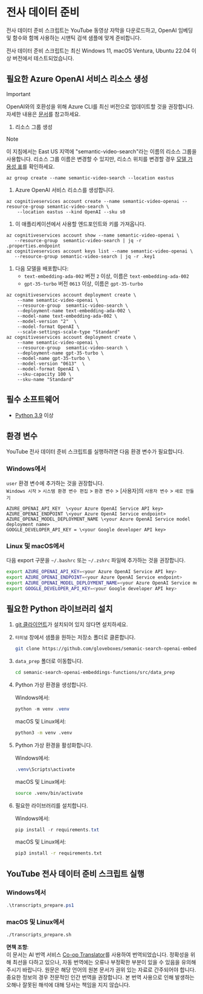 <!--
CO_OP_TRANSLATOR_METADATA:
{
  "original_hash": "0d69f2d5814a698d3de5d0235940b5ae",
  "translation_date": "2025-07-09T13:08:12+00:00",
  "source_file": "08-building-search-applications/scripts/README.md",
  "language_code": "ko"
}
-->
# 전사 데이터 준비

전사 데이터 준비 스크립트는 YouTube 동영상 자막을 다운로드하고, OpenAI 임베딩 및 함수와 함께 사용하는 시맨틱 검색 샘플에 맞게 준비합니다.

전사 데이터 준비 스크립트는 최신 Windows 11, macOS Ventura, Ubuntu 22.04 이상 버전에서 테스트되었습니다.

## 필요한 Azure OpenAI 서비스 리소스 생성

> [!IMPORTANT]
> OpenAI와의 호환성을 위해 Azure CLI를 최신 버전으로 업데이트할 것을 권장합니다.
> 자세한 내용은 [문서](https://learn.microsoft.com/cli/azure/update-azure-cli?WT.mc_id=academic-105485-koreyst)를 참고하세요.

1. 리소스 그룹 생성

> [!NOTE]
> 이 지침에서는 East US 지역에 "semantic-video-search"라는 이름의 리소스 그룹을 사용합니다.
> 리소스 그룹 이름은 변경할 수 있지만, 리소스 위치를 변경할 경우 [모델 가용성 표](https://aka.ms/oai/models?WT.mc_id=academic-105485-koreyst)를 확인하세요.

```console
az group create --name semantic-video-search --location eastus
```

1. Azure OpenAI 서비스 리소스를 생성합니다.

```console
az cognitiveservices account create --name semantic-video-openai --resource-group semantic-video-search \
    --location eastus --kind OpenAI --sku s0
```

1. 이 애플리케이션에서 사용할 엔드포인트와 키를 가져옵니다.

```console
az cognitiveservices account show --name semantic-video-openai \
   --resource-group  semantic-video-search | jq -r .properties.endpoint
az cognitiveservices account keys list --name semantic-video-openai \
   --resource-group semantic-video-search | jq -r .key1
```

1. 다음 모델을 배포합니다:
   - `text-embedding-ada-002` 버전 `2` 이상, 이름은 `text-embedding-ada-002`
   - `gpt-35-turbo` 버전 `0613` 이상, 이름은 `gpt-35-turbo`

```console
az cognitiveservices account deployment create \
    --name semantic-video-openai \
    --resource-group  semantic-video-search \
    --deployment-name text-embedding-ada-002 \
    --model-name text-embedding-ada-002 \
    --model-version "2"  \
    --model-format OpenAI \
    --scale-settings-scale-type "Standard"
az cognitiveservices account deployment create \
    --name semantic-video-openai \
    --resource-group  semantic-video-search \
    --deployment-name gpt-35-turbo \
    --model-name gpt-35-turbo \
    --model-version "0613"  \
    --model-format OpenAI \
    --sku-capacity 100 \
    --sku-name "Standard"
```

## 필수 소프트웨어

- [Python 3.9](https://www.python.org/downloads/?WT.mc_id=academic-105485-koreyst) 이상

## 환경 변수

YouTube 전사 데이터 준비 스크립트를 실행하려면 다음 환경 변수가 필요합니다.

### Windows에서

`user` 환경 변수에 추가하는 것을 권장합니다.  
`Windows 시작` > `시스템 환경 변수 편집` > `환경 변수` > [사용자]의 `사용자 변수` > `새로 만들기`

```text
AZURE_OPENAI_API_KEY  \<your Azure OpenAI Service API key>
AZURE_OPENAI_ENDPOINT \<your Azure OpenAI Service endpoint>
AZURE_OPENAI_MODEL_DEPLOYMENT_NAME \<your Azure OpenAI Service model deployment name>
GOOGLE_DEVELOPER_API_KEY = \<your Google developer API key>
```

### Linux 및 macOS에서

다음 export 구문을 `~/.bashrc` 또는 `~/.zshrc` 파일에 추가하는 것을 권장합니다.

```bash
export AZURE_OPENAI_API_KEY=<your Azure OpenAI Service API key>
export AZURE_OPENAI_ENDPOINT=<your Azure OpenAI Service endpoint>
export AZURE_OPENAI_MODEL_DEPLOYMENT_NAME=<your Azure OpenAI Service model deployment name>
export GOOGLE_DEVELOPER_API_KEY=<your Google developer API key>
```

## 필요한 Python 라이브러리 설치

1. [git 클라이언트](https://git-scm.com/downloads?WT.mc_id=academic-105485-koreyst)가 설치되어 있지 않다면 설치하세요.  
1. `터미널` 창에서 샘플을 원하는 저장소 폴더로 클론합니다.

    ```bash
    git clone https://github.com/gloveboxes/semanic-search-openai-embeddings-functions.git
    ```

1. `data_prep` 폴더로 이동합니다.

   ```bash
   cd semanic-search-openai-embeddings-functions/src/data_prep
   ```

1. Python 가상 환경을 생성합니다.

    Windows에서:

    ```powershell
    python -m venv .venv
    ```

    macOS 및 Linux에서:

    ```bash
    python3 -m venv .venv
    ```

1. Python 가상 환경을 활성화합니다.

   Windows에서:

   ```powershell
   .venv\Scripts\activate
   ```

   macOS 및 Linux에서:

   ```bash
   source .venv/bin/activate
   ```

1. 필요한 라이브러리를 설치합니다.

   Windows에서:

   ```powershell
   pip install -r requirements.txt
   ```

   macOS 및 Linux에서:

   ```bash
   pip3 install -r requirements.txt
   ```

## YouTube 전사 데이터 준비 스크립트 실행

### Windows에서

```powershell
.\transcripts_prepare.ps1
```

### macOS 및 Linux에서

```bash
./transcripts_prepare.sh
```

**면책 조항**:  
이 문서는 AI 번역 서비스 [Co-op Translator](https://github.com/Azure/co-op-translator)를 사용하여 번역되었습니다. 정확성을 위해 최선을 다하고 있으나, 자동 번역에는 오류나 부정확한 부분이 있을 수 있음을 유의해 주시기 바랍니다. 원문은 해당 언어의 원본 문서가 권위 있는 자료로 간주되어야 합니다. 중요한 정보의 경우 전문적인 인간 번역을 권장합니다. 본 번역 사용으로 인해 발생하는 오해나 잘못된 해석에 대해 당사는 책임을 지지 않습니다.
